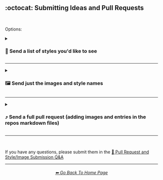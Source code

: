 <h2>:octocat: Submitting Ideas and Pull Requests</h2>

<br>

Options:

<details><summary><h3>📝 Send a list of styles you'd like to see</h3></summary><p>
<br>
<b>If you would like to send a list of styles, simply send them in the discussions under the <a href="https://github.com/willwulfken/MidJourney-Styles-and-Keywords-Reference/discussions/2">💡 Ideas</a> category.</b>
<br>

Alternatively, you can send a pull request containing a text or markdown file. Just be sure to mention that you are submitting a style list.

</p></details>


<hr><!--------------->


<details><summary><h3>🖼 Send just the images and style names</h3></summary><p>
    <br>
    <b>If you would like to send images, create a pull request and do the following:</b>
    <br>
    <ol>
        <li>Make sure that all images are named with their respective style name.</li>
        <br>
        <li>Be sure to do one of the following:</li>
            <ul>
                <li>Put the images in the correct places within the "Images" folder. If doing this, make sure to put the images in a new folder that way it is easier for me to find them.</li>
                <li>-or-</li>
                <li>Put all of the images in the "Images" folder.</li>
            </ul>
        <br>
        <li>Make sure you mention the exact prompt format(s) that you used. You can write these in the "conversations" of the pull request.</li>
            <ul>
            <li>For example: if one of your prompts was "sphere, golden --seed 4776" then you would say you used "sphere, &#60;style&#62; --seed 4776"</li>
            <li>This does not need to be done for each individual image. Just each prompt format that you used.</li>
            </ul>
    </ol>
    <br>
    After the pull request is approved, I will take care of adding them to the markdown files and crediting you.
</p></details>


<hr><!--------------->


<details><summary><h3>⤴ Send a full pull request (adding images and entries in the repos markdown files)</h3></summary><p>
    <br>
    <b>If you would like to send a full pull request, create a pull request and do the following:</b>
    <br>
    <ol>
        <li>
            Make sure that all images are named with their respective style name.
        </li>
        <br>
        <li>
            Put the images in the correct places within the "Images" folder.
        </li>
        <br>
        <li>
            When adding entries to the markdown files, make sure that the images/entries are in the correct places (to your best ability)
        </li>
        <br>
        <li>
            Make sure you mention the exact prompt format(s) that you used. You can write these in the "conversations" of the pull request.
        </li>
        <ul>
            <li>
                For example: If one of your prompts was "sphere, golden --seed 4776" then you would say you used "sphere, &#60;style&#62; --seed 4776"
            </li>
            <li>This does not need to be done for each individual image. Just each prompt format that you used.</li>
        </ul>
    </ol>
    <br>
    After the pull request is approved, I will take care of crediting you and any needed edits.

</p></details>


<hr><!--------------->
<br>

If you have any questions, please submit them in the <a href="https://github.com/willwulfken/MidJourney-Styles-and-Keywords-Reference/discussions/10">🙏 Pull Request and Style/Image Submission Q&A</a>

<hr><!--------------->
<div align="center">
<h6><a href="https://github.com/willwulfken/MidJourney-Styles-and-Keywords-Reference/blob/main/README.md">⬅ Go Back To Home Page</a></h6>
</div>